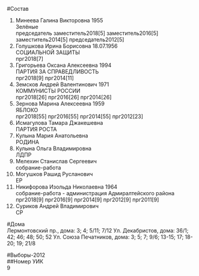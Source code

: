 #Состав  
1. Минеева Галина Викторовна 1955  
    Зелёные  
    председатель заместитель2018[5] заместитель2016[5] заместитель2014[5] председатель2012[5]  
2. Голушкова Ирина Борисовна 18.07.1956  
    СОЦИАЛЬНОЙ ЗАЩИТЫ  
    прг2018[7]  
3. Григорьева Оксана Алексеевна 1994  
    ПАРТИЯ ЗА СПРАВЕДЛИВОСТЬ  
    прг2018[9] прг2014[11]  
4. Земсков Андрей Валентинович 1971  
    КОММУНИСТЫ РОССИИ  
    прг2018[26] прг2016[26] прг2014[26]  
5. Зернова Марина Алексеевна 1959  
    ЯБЛОКО  
    прг2018[55] прг2016[55] прг2014[55] прг2012[23]  
6. Исмагулова Тамара Джакешевна  
    ПАРТИЯ РОСТА  
7. Кулына Мария Анатольевна  
    РОДИНА  
8. Кулына Ольга Владимировна  
    ЛДПР  
9. Мелехин Станислав Сергеевич  
    собрание-работа  
10. Могушков Рашид Русланович  
    ЕР  
11. Никифорова Изольда Николаевна 1964  
    собрание-работа - администрация Адмиралтейского района  
    прг2018[9] прг2016[9] прг2014[9] прг2012[9] прг2011[9]  
12. Суриков Андрей Владимирович  
    СР  
  
#Дома  
Лермонтовский пр., дома: 3; 4; 5/11; 7/12 Ул. Декабристов, дома: 36/1; 42; 46; 48; 50; 52 Ул. Союза Печатников, дома: 3; 5; 7; 9/6; 13-15; 17; 18-20; 19; 21/8  
  
#Выборы-2012  
##Номер УИК  
9  
